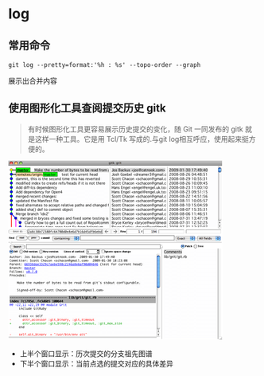 # log

## 常用命令

```
git log --pretty=format:'%h : %s' --topo-order --graph

```


展示出合并内容

## 使用图形化工具查阅提交历史 gitk

> 有时候图形化工具更容易展示历史提交的变化，随 Git 一同发布的 gitk 就是这样一种工具。它是用 Tcl/Tk 写成的.与git log相互呼应，使用起来挺方便的。

![历史祖先图谱](../images/log_ancestors.png)

+ 上半个窗口显示：历次提交的分支祖先图谱
+ 下半个窗口显示：当前点选的提交对应的具体差异



